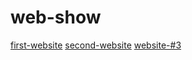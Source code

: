 # web-show

[first-website](https://bubblegone.github.io/web-show/)
[second-website](https://bubblegone.github.io/web-show/)
[website-#3](https://bubblegone.github.io/web-show/)
